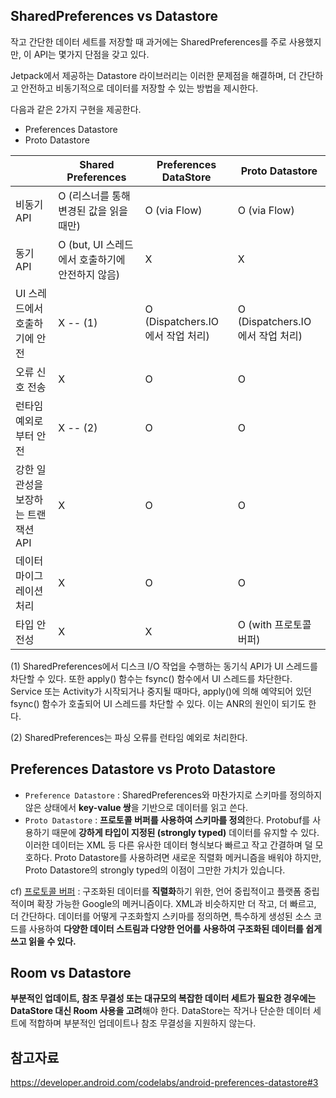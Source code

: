 ## SharedPreferences vs Datastore 

작고 간단한 데이터 세트를 저장할 때 과거에는 SharedPreferences를 주로 사용했지만, 이 API는 몇가지 단점을 갖고 있다. 

Jetpack에서 제공하는 Datastore 라이브러리는 이러한 문제점을 해결하며, 더 간단하고 안전하고 비동기적으로 데이터를 저장할 수 있는 방법을 제시한다. 

다음과 같은 2가지 구현을 제공한다. 

- Preferences Datastore
- Proto Datastore

|  | Shared Preferences | Preferences DataStore | Proto Datastore | 
| --- | --- | --- | --- |
| 비동기 API | O (리스너를 통해 변경된 값을 읽을 때만) | O (via Flow) | O (via Flow) |
| 동기 API | O (but, UI 스레드에서 호출하기에 안전하지 않음) | X | X |
| UI 스레드에서 호출하기에 안전 | X -- (1) | O (Dispatchers.IO 에서 작업 처리) | O (Dispatchers.IO 에서 작업 처리) |
| 오류 신호 전송 | X | O  | O |
| 런타임 예외로부터 안전 | X -- (2)| O | O |
| 강한 일관성을 보장하는 트랜잭션 API | X | O | O |
| 데이터 마이그레이션 처리 | X | O | O |
| 타입 안전성 | X | X | O (with 프로토콜 버퍼) |

(1) SharedPreferences에서 디스크 I/O 작업을 수행하는 동기식 API가 UI 스레드를 차단할 수 있다. 또한 apply() 함수는 fsync() 함수에서 UI 스레드를 차단한다. Service 또는 Activity가 시작되거나 중지될 때마다, apply()에 의해 예약되어 있던 fsync() 함수가 호출되어 UI 스레드를 차단할 수 있다. 이는 ANR의 원인이 되기도 한다. 

(2) SharedPreferences는 파싱 오류를 런타임 예외로 처리한다.

## Preferences Datastore vs Proto Datastore

- `Preference Datastore` : SharedPreferences와 마찬가지로 스키마를 정의하지 않은 상태에서 **key-value 쌍**을 기반으로 데이터를 읽고 쓴다.
- `Proto Datastore` : **프로토콜 버퍼를 사용하여 스키마를 정의**한다. Protobuf를 사용하기 때문에 **강하게 타입이 지정된 (strongly typed)** 데이터를 유지할 수 있다. 이러한 데이터는 XML 등 다른 유사한 데이터 형식보다 빠르고 작고 간결하며 덜 모호하다. Proto Datastore를 사용하려면 새로운 직렬화 메커니즘을 배워야 하지만, Proto Datastore의 strongly typed의 이점이 그만한 가치가 있습니다.

cf) [프로토콜 버퍼](https://protobuf.dev/) : 구조화된 데이터를 **직렬화**하기 위한, 언어 중립적이고 플랫폼 중립적이며 확장 가능한 Google의 메커니즘이다. XML과 비슷하지만 더 작고, 더 빠르고, 더 간단하다. 데이터를 어떻게 구조화할지 스키마를 정의하면, 특수하게 생성된 소스 코드를 사용하여 **다양한 데이터 스트림과 다양한 언어를 사용하여 구조화된 데이터를 쉽게 쓰고 읽을 수 있다.**

## Room vs Datastore 

**부분적인 업데이트, 참조 무결성 또는 대규모의 복잡한 데이터 세트가 필요한 경우에는 DataStore 대신 Room 사용을 고려**해야 한다. DataStore는 작거나 단순한 데이터 세트에 적합하며 부분적인 업데이트나 참조 무결성을 지원하지 않는다. 

## 참고자료 

https://developer.android.com/codelabs/android-preferences-datastore#3